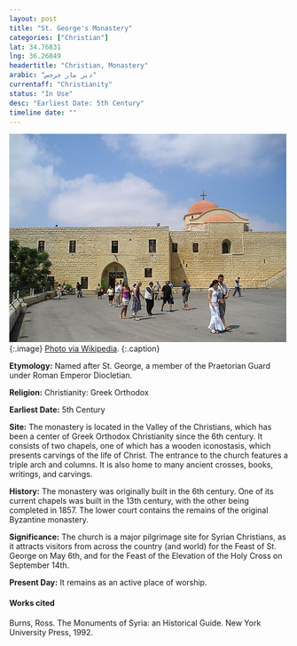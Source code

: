 ```yaml
---
layout: post
title: "St. George's Monastery"
categories: ["Christian"]
lat: 34.76831
lng: 36.26849
headertitle: "Christian, Monastery"
arabic: "دير مار جرجس"
currentaff: "Christianity"
status: "In Use"
desc: "Earliest Date: 5th Century"
timeline date: ""
---
```

![St. George's Monastery](images/stgeorge.jpeg)
   {:.image}
[Photo via Wikipedia](https://en.wikipedia.org/wiki/Saint_George%27s_Monastery,_Homs#/media/File:StGeorgeMonSyr1.jpg).
   {:.caption}

**Etymology:** Named after St. George, a member of the Praetorian Guard under Roman Emperor Diocletian. 

**Religion:** Christianity: Greek Orthodox

**Earliest Date:** 5th Century

**Site:** The monastery is located in the Valley of the Christians, which has been a center of Greek Orthodox Christianity since the 6th century. It consists of two chapels, one of which has a wooden iconostasis, which presents carvings of the life of Christ. The entrance to the church features a triple arch and columns. It is also home to many ancient crosses, books, writings, and carvings. 

**History:** The monastery was originally built in the 6th century. One of its current chapels was built in the 13th century, with the other being completed in 1857. The lower court contains the remains of the original Byzantine monastery. 

**Significance:** The church is a major pilgrimage site for Syrian Christians, as it attracts visitors from across the country (and world) for the Feast of St. George on May 6th, and for the Feast of the Elevation of the Holy Cross on September 14th. 

**Present Day:** It remains as an active place of worship.


#### Works cited

Burns, Ross. The Monuments of Syria: an Historical Guide. New York University Press, 1992.